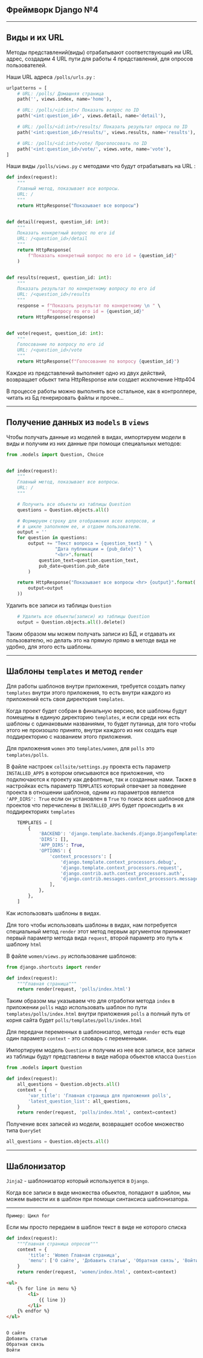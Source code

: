 Фреймворк Django №4
---
---

Виды и их URL
---

Методы представлений(виды) отрабатывают соответствующий им URL адрес,
создадим 4 URL пути для работы 4 представлений, для опросов пользователей.

Наши URL адреса `/polls/urls.py` :

```python
urlpatterns = [
    # URL: /polls/ Домашняя страница
    path('', views.index, name='home'),

    # URL: /polls/<id:int>/ Показать вопрос по ID
    path('<int:question_id>', views.detail, name='detail'),

    # URL: /polls/<id:int>/results/ Показать результат опроса по ID
    path('<int:question_id>/results/', views.results, name='results'),

    # URL: /polls/<id:int>/vote/ Проголосовать по ID
    path('<int:question_id>/vote/', views.vote, name='vote'),
]
```

Наши виды `/polls/views.py` с методами что будут отрабатывать на URL : 

```python
def index(request):
    """
    Главный метод, показывает все вопросы.
    URL: /
    """
    return HttpResponse("Показывает все вопросы")


def detail(request, question_id: int):
    """
    Показать конкретный вопрос по его id
    URL: /<question_id>/detail
    """
    return HttpResponse(
        f"Показать конкретный вопрос по его id = {question_id}"
    )


def results(request, question_id: int):
    """
    Показать результат по конкретному вопросу по его id
    URL: /<question_id>/results
    """
    response = f"Показать результат по конкретному \n " \
               f"вопросу по его id = {question_id}"
    return HttpResponse(response)


def vote(request, question_id: int):
    """
    Голосование по вопросу по его id
    URL: /<question_id>/vote
    """
    return HttpResponse(f"Голосование по вопросу {question_id}")
```

Каждое из представлений выполняет одно из двух действий, возвращает
обьект типа HttpResponse или создает исключение Http404

В процессе работы можно выполнять все остальное, как в контроллере,
читать из Бд генерировать файлы и прочее...

---

Получение данных из `models` в `views`
---

Чтобы получать данные из моделей в видах, импортируем модели в виды 
и получим из них данные при помощи специальных методов:

```python
from .models import Question, Choice


def index(request):
    """
    Главный метод, показывает все вопросы.
    URL: /
    """

    # Получить все обьекты из таблицы Question
    questions = Question.objects.all()

    # Формируем строку для отображения всех вопросов, и 
    # в цикле заполняем ее, и отдаем пользователю.
    output = ''
    for question in questions:
        output += "Текст вопроса = {question_text} " \
                  "Дата публикации = {pub_date}" \
                  "<br>".format(
            question_text=question.question_text,
            pub_date=question.pub_date
        )

    return HttpResponse("Показывает все вопросы <hr> {output}".format(
        output=output
    ))
```

Удалить все записи из таблицы `Question`

```python
    # Удалить все обьекты(записи) из таблицы Question
    output = Question.objects.all().delete()
```

Таким образом мы можем получать записи из БД, и отдавать их
пользователю, но делать это на прямую прямо в методе вида не удобно,
для этого есть шаблоны.

---
Шаблоны `templates` и метод `render`
---

Для работы шаблонов внутри приложения, требуется создать папку `templates`
внутри этого приложения, то есть внутри каждого из приложений есть своя
директория `templates`.

Когда проект будет собран в финальную версию, все шаблоны будут помещены 
в единую директорию `templates`, и если среди них есть шаблоны с одинаковыми
названиями, то будет путаница, для того чтобы этого не произошло принято,
внутри каждого из них создать еще поддиректорию с названием этого 
приложения.

Для приложения `women` это `templates/women`, для `polls` это 
`templates/polls`.

В файле настроек `collsite/settings.py` проекта есть параметр
`INSTALLED_APPS` в котором описываются все приложения, что подключаются
к проекту как дефолтные, так и созданные нами. Также в настройках есть
параметр `TEMPLATES` который отвечает за поведение проекта в отношении
шаблонов, одним из параметров является `'APP_DIRS': True` если он 
установлен в `True` то поиск всех шаблонов для проектов что перечислены
в `INSTALLED_APPS` будет происходить в их поддиректориях `templates`

```python
    TEMPLATES = [
        {
            'BACKEND': 'django.template.backends.django.DjangoTemplates',
            'DIRS': [],
            'APP_DIRS': True,
            'OPTIONS': {
                'context_processors': [
                    'django.template.context_processors.debug',
                    'django.template.context_processors.request',
                    'django.contrib.auth.context_processors.auth',
                    'django.contrib.messages.context_processors.messages',
                ],
            },
        },
    ]
```

Как использовать шаблоны в видах. 

Для того чтобы использовать шаблоны в видах, нам потребуется специальный
метод `render` этот метод первым аргументом принимает первый параметр 
метода вида `request`, второй параметр это путь к шаблону `html`

В файле `women/views.py` использование шаблонов:
```python
from django.shortcuts import render

def index(request):
    """Главная страница"""
    return render(request, 'polls/index.html')
```

Таким образом мы указываем что для отработки метода `index` в 
приложении `polls` надо использовать шаблон по пути 
`templates/polls/index.html` внутри приложения `polls`
а полный путь от корня сайта будет `polls/templates/polls/index.html`

Для передачи переменных в шаблонизатор, метода `render` есть еще один 
параметр `context` - это словарь с переменными.

Импортируем модель `Question` и получим из нее все записи, все записи
из таблицы будут представлены в виде набора обьектов класса `Question`

```python
from .models import Question

def index(request):
    all_questions = Question.objects.all()
    context = {
        'var_title': 'Главная страница для приложения polls',
        'latest_question_list': all_questions,
    }
    return render(request, 'polls/index.html', context=context)
```

Получение всех записей из модели, возвращает особое множество типа
`QuerySet`

```python
all_questions = Question.objects.all()
```

---
Шаблонизатор
---

`Jinja2` - шаблонизатор который используется в `Django`.

Когда все записи в виде множества обьектов, попадают в шаблон, мы
можем вывести их в шаблон при помощи синтаксиса шаблонизатора.


---
`Пример: Цикл for`

Если мы просто передаем в шаблон текст в виде не которого списка

```python
def index(request):
    """Главная страница опросов"""
    context = {
        'title': 'Women Главная страница',
        'menu': ['О сайте', 'Добавить статью', 'Обратная связь', 'Войти']
    }
    return render(request, 'women/index.html', context=context)
```
```html
<ul>
    {% for line in menu %}
        <li>
            {{ line }}
        </li>
    {% endfor %}
</ul>


О сайте
Добавить статью
Обратная связь
Войти
```



















